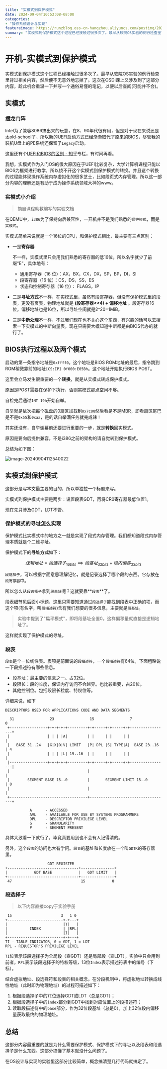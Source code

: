 ```yaml
---
title: "实模式到保护模式"
date: 2024-09-04T10:53:08-08:00
categories: 
- "操作系统设计与实现"
featureimage: https://runzblog.oss-cn-hangzhou.aliyuncs.com/postimg/202409271713413.png
summary: "实模式到保护模式这个过程已经接触过很多次了。最早从软院OS实验的例行检查里背过相关内容，然后便不无意外地忘掉了。这次在OSDI课上又涉及到了这部分内容，趁此机会重温一下并写一个通俗易懂的笔记，以便以后..."
---
```


# 开机-实模式到保护模式

实模式到保护模式这个过程已经接触过很多次了。最早从软院OS实验的例行检查里背过相关内容，然后便不无意外地忘掉了。这次在OSDI课上又涉及到了这部分内容，趁此机会重温一下并写一个通俗易懂的笔记，以便以后查阅(可能并不会)。

## 实模式

### 摆龙门阵

Intel为了兼容8086搞出来的玩意，在8、90年代很有用，但是对于现在来说还是太old-school了，所以新的[UEFI启动](https://learn.microsoft.com/zh-cn/windows-hardware/drivers/bringup/boot-and-uefi)方式已经渐渐取代了原来的BIOS，尽管我的装机U盘上的PE系统还保留了`Legacy`启动。

这里还有个[UEFI和BIOS的区别 - 知乎](https://zhuanlan.zhihu.com/p/436122944)专栏，有时间再看。

我想，实模式作为入门OS的很大原因在于UEFI比较复杂，大学计算机课程只能以BIOS为框架进行教学，所以绕不开这个实模式到保护模式的转换。并且这个转换的过程能体现操作系统内存虚拟化的很多芝士，比如段页式内存管理。所以这一部分内容的理解还是有助于成为操作系统领域大神的www。

### 实模式小介绍

> 摘自课程助教编写的实验文档

在QEMU中，`i386`为了保持向后兼容性，一开机并不是我们熟悉的`保护模式`，而是`实模式`。

实模式简单来说就是一个16位的CPU，和保护模式相比，最主要有三点区别：

- 一是**寄存器**

    不一样，实模式里只会用我们熟悉的寄存器的低16位，所以名字就少了前缀“E”，具体地有：

    - 通用寄存器（16 位）：AX，BX，CX，DX，SP，BP，DI，SI
    - 段寄存器（16 位）：CS，DS，SS，ES
    - 状态和控制寄存器（16 位）： FLAGS，IP

- 二是**寻址方式**不一样，在实模式里，虽然有段寄存器，但没有保护模式里的段表，更没有页表，物理地址就是 **(段寄存器<<4) + 偏移地址** 。段寄存器16位，偏移地址也是16位，所以寻址空间就是2^20=1MiB。

- 三是**中断处理**不一样，不过我们现在也不关心这个东西，有兴趣的话可以去搜索一下实模式的中断向量表，现在只需要大概知道中断都是由BIOS代办的就行了。

## BIOS执行过程以及两个模式

启动的第一条指令地址是`0xffff0`。这个地址是BIOS ROM地址的最后，指令跳到ROM稍微靠前的地址`[CS:IP] 0f000:E05Bh`。这个地址开始执行BIOS POST。

这里会立马发生很重要的一个**转换**，就是从实模式转成保护模式。

原因是POST需要在保护下执行，否则实模式那点空间不够。

自检完后通过`INT 19h`开始自举。

自举就是依次把每个磁盘的0扇区加载到`0x7c00`然后看是不是MBR，即看扇区尾巴是不是`0x55`和`0xaa`，是的话自举滴任务就完成辣！

其实还没有，自举谢幕前还要进行重要的一步，就是**转换**回实模式。

原因是要向后提供兼容。不是i386之前的架构的请自觉转到保护模式。

总结为如下图：

![image-20240904112540022](https://runzblog.oss-cn-hangzhou.aliyuncs.com/postimg/202409271713413.png)

## 实模式到保护模式

这部分是写本文最主要的目的，所以单独拉一个标题来写。

实模式到保护模式主要是两步：设置段表GDT，再将CR0寄存器最低位置1。

现在先只涉及GDT，LDT不管。

### 保护模式的寻址怎么实现

保护模式比实模式牛的地方之一就是实现了段式内存管理。我们都知道段式内存管理本质就是个二维寻址。

保护模式下的**寻址方式**如下：

$$逻辑地址 = 段选择子_{16bits} \implies 段基址_{32bits} + 段内偏移_{32bits}$$

`段选择子`，可以根据字面意思理解记忆，就是记录选择了哪个段的东西。它存放在`段寄存器`中。

所以怎么从`段选择子`拿到`段基址`呢？这就要靠**`段表`**了。

段表细节见后面小标题，这里只需要知道通过`段选择子`能找到段表中正确的项，而这个项(有名字，叫`段描述符`)含有我们想要的很多信息，主要就是`段基址`。

> 实验中提到了"扁平模式"，即将段基址全置0，这样偏移量就直接是逻辑地址了。

这样就实现了保护模式的寻址。

### 段表

`段表`是个一位线性表。表项是前面说的`段描述符`，一个`段描述符`有64位，下面粗略说一下段描述符有哪些信息。

- 段基址：最主要的信息之一。占32位。
- 段限长：段的长度，保证内存访问不会越界。也比较重要，占20位。
- 其他控制位。包括段限长粒度、特权位等。

详细来说，如下

```
DESCRIPTORS USED FOR APPLICATIONS CODE AND DATA SEGMENTS

  31                23                15                7               0
 +-----------------+-+-+-+-+---------+-+-----+-+-----+-+-----------------+
 |                 | | | |A|         | |     | |     | |                 |
 |   BASE 31..24   |G|X|O|V| LIMIT   |P| DPL |S| TYPE|A|  BASE 23..16    | 4
 |                 | | | |L| 19..16  | |     | |     | |                 |
 |-----------------+-+-+-+-+---------+-+-----+-+-----+-+-----------------|
 |                                   |                                   |
 |        SEGMENT BASE 15..0         |       SEGMENT LIMIT 15..0         | 0
 |                                   |                                   |
 +-----------------------------------+-----------------------------------+

           A      - ACCESSED
           AVL    - AVAILABLE FOR USE BY SYSTEMS PROGRAMMERS
           DPL    - DESCRIPTOR PRIVILEGE LEVEL
           G      - GRANULARITY
           P      - SEGMENT PRESENT
```

具体大致看一下就行了，毕竟真要用到也不会有人记得清的。

另外，这个`段表`的访问也大有学问。`段表`的基址和长度放在一个叫`GDTR`的寄存器里。

```
                   GDT REGISTER
+--------------------------------+---------------+
|            GDT BASE  	         |   GDT LIMIT   |
+--------------------------------+---------------+
 47                               15            0
```

### 段选择子

> 以下内容直接copy于实验手册

```
 15                      3   1 0
+-------------------------+-+---+
|                         |T|   |
|          INDEX          | |RPL|
|                         |I|   |
+-------------------------+-+---+
TI - TABLE INDICATOR, 0 = GDT, 1 = LDT
RPL - REQUESTOR'S PRIVILEGE LEVEL
```

`TI`位表示该段选择子为全局段（查GDT）还是局部段（查LDT），实验中只会用到前者，`RPL`表示该段选择子的特权等级，13位`Index`表示描述符表中的编号（下标）。

结合虚拟地址、段选择符和段表的相关概念，在分段机制中，将虚拟地址转换成线性地址（此时即为物理地址）的过程可描述如下：

1. 根据段选择子中的`TI`位选择GDT或LDT（总是GDT）；
2. 根据段选择子中的`index`部分到GDT中找到对应位置上的段描述符；
3. 读取段描述符中的`base`部分，作为32位段基址（总是0），加上32位段内偏移量获取最终的物理地址。

## 总结

这部分内容最重要的就是为什么需要保护模式、保护模式下的寻址以及段表和段选择子是什么东西。这部分搞懂了基本就没什么问题了。

在OS设计与实现的实验里这部分比较简单，概念搞清楚几行代码就搞定了。

